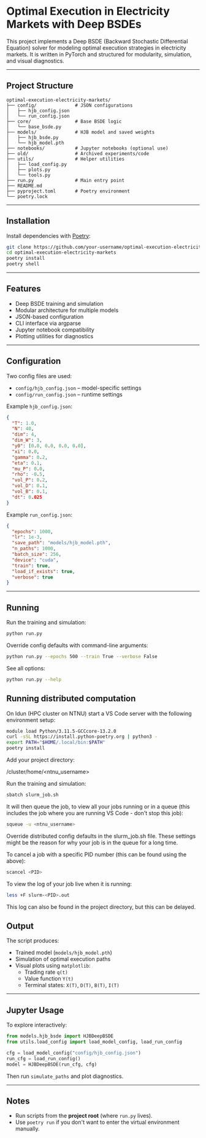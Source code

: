 # Optimal Execution in Electricity Markets with Deep BSDEs

This project implements a Deep BSDE (Backward Stochastic Differential Equation) solver for modeling optimal execution strategies in electricity markets. It is written in PyTorch and structured for modularity, simulation, and visual diagnostics.

---

## Project Structure

```
optimal-execution-electricity-markets/
├── config/              # JSON configurations
│   ├── hjb_config.json
│   └── run_config.json
├── core/                # Base BSDE logic
│   └── base_bsde.py
├── models/              # HJB model and saved weights
│   ├── hjb_bsde.py
│   └── hjb_model.pth
├── notebooks/           # Jupyter notebooks (optional use)
├── old/                 # Archived experiments/code
├── utils/               # Helper utilities
│   ├── load_config.py
│   ├── plots.py
│   └── tools.py
├── run.py               # Main entry point
├── README.md
├── pyproject.toml       # Poetry environment
└── poetry.lock
```

---

## Installation

Install dependencies with [Poetry](https://python-poetry.org/):

```bash
git clone https://github.com/your-username/optimal-execution-electricity-markets.git
cd optimal-execution-electricity-markets
poetry install
poetry shell
```

---

## Features

- Deep BSDE training and simulation
- Modular architecture for multiple models
- JSON-based configuration
- CLI interface via argparse
- Jupyter notebook compatibility
- Plotting utilities for diagnostics

---

## Configuration

Two config files are used:

- `config/hjb_config.json` – model-specific settings
- `config/run_config.json` – runtime settings

Example `hjb_config.json`:
```json
{
  "T": 1.0,
  "N": 40,
  "dim": 4,
  "dim_W": 3,
  "y0": [0.0, 0.0, 0.0, 0.0],
  "xi": 0.0,
  "gamma": 0.2,
  "eta": 0.1,
  "mu_P": 0.0,
  "rho": -0.5,
  "vol_P": 0.2,
  "vol_D": 0.1,
  "vol_B": 0.1,
  "dt": 0.025
}
```

Example `run_config.json`:
```json
{
  "epochs": 1000,
  "lr": 1e-3,
  "save_path": "models/hjb_model.pth",
  "n_paths": 1000,
  "batch_size": 256,
  "device": "cuda",
  "train": true,
  "load_if_exists": true,
  "verbose": true
}
```

---

## Running

Run the training and simulation:

```bash
python run.py
```

Override config defaults with command-line arguments:

```bash
python run.py --epochs 500 --train True --verbose False
```

See all options:

```bash
python run.py --help
```

## Running distributed computation

On Idun (HPC cluster on NTNU) start a VS Code server with the following environment setup:

```bash
module load Python/3.11.5-GCCcore-13.2.0
curl -sSL https://install.python-poetry.org | python3 -
export PATH="$HOME/.local/bin:$PATH"
poetry install
```

Add your project directory:

/cluster/home/<ntnu_username>

Run the training and simulation:

```bash
sbatch slurm_job.sh
```

It will then queue the job, to view all your jobs running or in a queue (this includes the job where you are running VS Code - don't stop this job):

```bash
squeue -u <ntnu_username>
```

Override distributed config defaults in the slurm_job.sh file. These settings might be the reason for why your job is in the queue for a long time.

To cancel a job with a specific PID number (this can be found using the above):

```bash
scancel <PID>
```

To view the log of your job live when it is running:

```bash
less +F slurm-<PID>.out
```

This log can also be found in the project directory, but this can be delayed.

## Output

The script produces:

- Trained model (`models/hjb_model.pth`)
- Simulation of optimal execution paths
- Visual plots using `matplotlib`:
  - Trading rate `q(t)`
  - Value function `Y(t)`
  - Terminal states: `X(T)`, `D(T)`, `B(T)`, `I(T)`

---

## Jupyter Usage

To explore interactively:

```python
from models.hjb_bsde import HJBDeepBSDE
from utils.load_config import load_model_config, load_run_config

cfg = load_model_config("config/hjb_config.json")
run_cfg = load_run_config()
model = HJBDeepBSDE(run_cfg, cfg)
```

Then run `simulate_paths` and plot diagnostics.

---

## Notes

- Run scripts from the **project root** (where `run.py` lives).
- Use `poetry run` if you don't want to enter the virtual environment manually.
